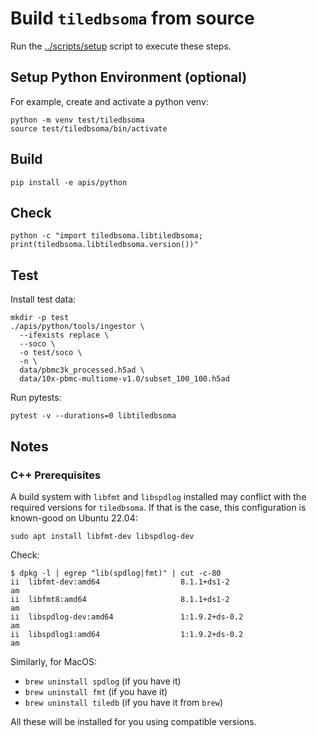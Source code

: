 # Build `tiledbsoma` from source

Run the [../scripts/setup](../scripts/setup) script to execute these steps.

## Setup Python Environment (optional)

For example, create and activate a python venv:
```
python -m venv test/tiledbsoma
source test/tiledbsoma/bin/activate
```

## Build

```
pip install -e apis/python
```

## Check

```
python -c "import tiledbsoma.libtiledbsoma; print(tiledbsoma.libtiledbsoma.version())"
```

## Test

Install test data:
```
mkdir -p test
./apis/python/tools/ingestor \
  --ifexists replace \
  --soco \
  -o test/soco \
  -n \
  data/pbmc3k_processed.h5ad \
  data/10x-pbmc-multiome-v1.0/subset_100_100.h5ad
```

Run pytests:
```
pytest -v --durations=0 libtiledbsoma
```

## Notes

### C++ Prerequisites

A build system with `libfmt` and `libspdlog` installed may conflict with the required versions for `tiledbsoma`. If that is the case, this configuration is known-good on Ubuntu 22.04:

```
sudo apt install libfmt-dev libspdlog-dev
```

Check:

```
$ dpkg -l | egrep "lib(spdlog|fmt)" | cut -c-80
ii  libfmt-dev:amd64                  8.1.1+ds1-2                             am
ii  libfmt8:amd64                     8.1.1+ds1-2                             am
ii  libspdlog-dev:amd64               1:1.9.2+ds-0.2                          am
ii  libspdlog1:amd64                  1:1.9.2+ds-0.2                          am
```

Similarly, for MacOS:

* `brew uninstall spdlog` (if you have it)
* `brew uninstall fmt` (if you have it)
* `brew uninstall tiledb` (if you have it from `brew`)

All these will be installed for you using compatible versions.
